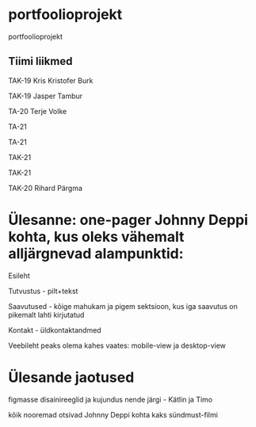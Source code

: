 # portfoolioprojekt
portfoolioprojekt

Tiimi liikmed
-------------
TAK-19 Kris Kristofer Burk

TAK-19 Jasper Tambur

TA-20 Terje Volke

TA-21 

TA-21 

TAK-21

TAK-21

TAK-20 Rihard Pärgma

# Ülesanne: one-pager Johnny Deppi kohta, kus oleks vähemalt alljärgnevad alampunktid:
Esileht

Tutvustus - pilt+tekst

Saavutused - kõige mahukam ja pigem sektsioon, kus iga saavutus on pikemalt lahti kirjutatud

Kontakt - üldkontaktandmed

Veebileht peaks olema kahes vaates: mobile-view ja desktop-view

# Ülesande jaotused
figmasse disainireeglid ja kujundus nende järgi - Kätlin ja Timo

kõik nooremad otsivad Johnny Deppi kohta kaks sündmust-filmi




